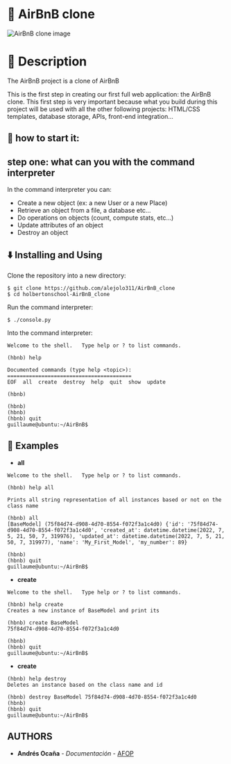 # :scroll: AirBnB clone

![AirBnB clone image](https://holbertonintranet.s3.amazonaws.com/uploads/medias/2018/6/65f4a1dd9c51265f49d0.png?X-Amz-Algorithm=AWS4-HMAC-SHA256&X-Amz-Credential=AKIARDDGGGOU5BHMTQX4%2F20220705%2Fus-east-1%2Fs3%2Faws4_request&X-Amz-Date=20220705T224254Z&X-Amz-Expires=86400&X-Amz-SignedHeaders=host&X-Amz-Signature=7c4796d1496cfb8f767261f285ff02f6ef78cf6d1b5faf4f5c008d1337b4a889)

# :running: Description

The AirBnB project is a clone of AirBnB

This is the first step in creating our first full web application: the AirBnB clone. This first step is very important because what you build during this project will be used with all the other following projects: HTML/CSS templates, database storage, APIs, front-end integration...

## :running: how to start it: 

## step one: what can you with the command interpreter

In the command interpreter you can:
* Create a new object (ex: a new User or a new Place)
* Retrieve an object from a file, a database etc…
* Do operations on objects (count, compute stats, etc…)
* Update attributes of an object
* Destroy an object

## :arrow_down: Installing and Using

Clone the repository into a new directory:

```
$ git clone https://github.com/alejolo311/AirBnB_clone
$ cd holbertonschool-AirBnB_clone
```

Run the command interpreter:

```
$ ./console.py
```

Into the command interpreter:

```
Welcome to the shell.   Type help or ? to list commands.

(hbnb) help

Documented commands (type help <topic>):
========================================
EOF  all  create  destroy  help  quit  show  update

(hbnb)

(hbnb) 
(hbnb) 
(hbnb) quit
guillaume@ubuntu:~/AirBnB$ 
```
## :wrench: Examples

* **all**
```
Welcome to the shell.   Type help or ? to list commands.

(hbnb) help all

Prints all string representation of all instances based or not on the class name

(hbnb) all
[BaseModel] (75f84d74-d908-4d70-8554-f072f3a1c4d0) {'id': '75f84d74-d908-4d70-8554-f072f3a1c4d0', 'created_at': datetime.datetime(2022, 7, 5, 21, 50, 7, 319976), 'updated_at': datetime.datetime(2022, 7, 5, 21, 50, 7, 319977), 'name': 'My_First_Model', 'my_number': 89}

(hbnb) 
(hbnb) quit
guillaume@ubuntu:~/AirBnB$ 
```

* **create**
```
Welcome to the shell.   Type help or ? to list commands.

(hbnb) help create
Creates a new instance of BaseModel and print its

(hbnb) create BaseModel
75f84d74-d908-4d70-8554-f072f3a1c4d0

(hbnb) 
(hbnb) quit
guillaume@ubuntu:~/AirBnB$ 
```

* **create**
```
(hbnb) help destroy
Deletes an instance based on the class name and id

(hbnb) destroy BaseModel 75f84d74-d908-4d70-8554-f072f3a1c4d0
(hbnb) 
(hbnb) quit
guillaume@ubuntu:~/AirBnB$ 
```

## AUTHORS
* **Andrés Ocaña** - *Documentación* - [AFOP](https://github.com/afop)  
